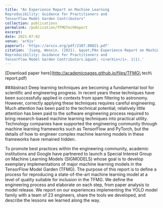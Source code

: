 ```yaml
---
title: "An Experience Report on Machine Learning
Reproducibility: Guidance for Practitioners and
TensorFlow Model Garden Contributors"
collection: publications
permalink: /publication/TFMGTechReport
excerpt: 
date: 2021-07-02
venue: 'arXiv'
paperurl: 'https://arxiv.org/pdf/2107.00821.pdf'
citation: 'Jiang, Wenxin. (2021). &quot;PAn Experience Report on Machine Learning
Reproducibility: Guidance for Practitioners and
TensorFlow Model Garden Contributors.&quot; <i>arXiv</i>. 1(1).'
---
```


[Download paper here](http://academicpages.github.io/files/TFMG\ tech\ report.pdf)

##Abstract
Deep learning techniques are becoming a fundamental tool for scientific and engineering progress. In recent years these techniques have been successfully applied in contexts from spam filtering to astronomy.
However, correctly applying these techniques requires careful engineering.
Much attention has been paid to the technical potential; relatively little attention has been paid to the software engineering process required to bring research-based machine learning techniques into practical utility.
Technology companies have supported the engineering community through machine learning frameworks such as TensorFlow and PyTorch, but the details of how to engineer complex machine learning models in these frameworks have remained hidden.

To promote best practices within the engineering community, academic institutions and Google have partnered to launch a Special Interest Group on Machine Learning Models (SIGMODELS) whose goal is to develop exemplary implementations of major machine learning models in the TensorFlow Model Garden (TFMG).
The purpose of this report is to define a process for reproducing a state-of-the-art machine learning model at a level of quality suitable for inclusion in the TFMG. We define the engineering process and elaborate on each step, from paper analysis to model release. We report on our experiences implementing the YOLO model family with a team of 23 engineers, share the tools we  developed, and describe the lessons we learned along the way.
